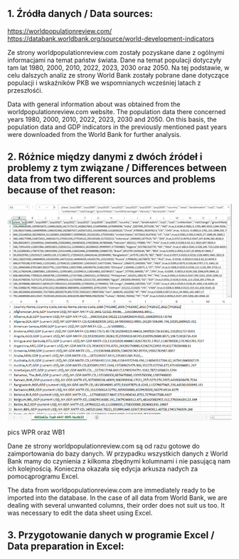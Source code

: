 <h2>1. Źródła danych / Data sources: </h2>

https://worldpopulationreview.com/
</br>
https://databank.worldbank.org/source/world-development-indicators

Ze strony worldpopulationreview.com zostały pozyskane dane z ogólnymi informacjami na temat państw świata. Dane na temat populacji dotyczyły tam lat 1980, 2000, 2010, 2022, 2023, 2030 oraz 2050. Na tej podstawie, w celu dalszych analiz ze strony World Bank zostały pobrane dane dotyczące populacji i wskaźników PKB we wspomnianych wcześniej latach z przeszłośći.

Data with general information about was obtained from the worldpopulationreview.com website. The population data there concerned years
1980, 2000, 2010, 2022, 2023, 2030 and 2050. On this basis, the population data and GDP indicators in the previously mentioned past years were downloaded from the World Bank for further analysis.


<h2>2. Różnice między danymi z dwóch źródeł i problemy z tym związane / Differences between data from two different sources and problems because of thet reason:</h2>

<picture>
 <img alt="DATA-FROM-WPR" src="./pictures/WPRdata.png">
</picture>
</br>
<picture>
 <img alt="RAW-DATA-FROM-WB" src="./pictures/unpreparedData.png">
</picture>


pics WPR oraz WB1

Dane ze strony worldpopulationreview.com są od razu gotowe do zaimportowania do bazy danych. W przypadku wszystkich danych z World Bank mamy do czynienia z kilkoma zbędnymi kolumnami i nie pasującą nam ich kolejnością. Konieczna okazała się edycja arkusza nadych za pomocąprogramu Excel.

The data from worldpopulationreview.com are immediately ready to be imported into the database. In the case of all data from World Bank, we are dealing with several unwanted columns, their order does not suit us too. It was necessary to edit the data sheet using Excel.


<h2>3. Przygotowanie danych w programie Excel / Data preparation in Excel:</h2>




